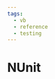 ```yaml
---
tags:
  - vb
  - reference
  - testing
---
```


# NUnit

<!--
TODO: Finish this reference
TODO: Add tutorial and link to it
TODO: Add any recipes and link to them
-->
